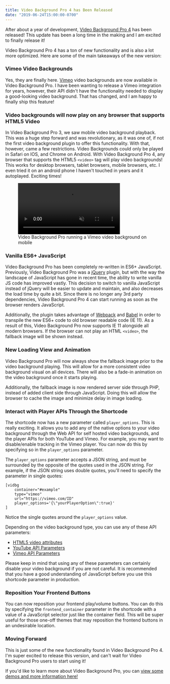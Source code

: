 ```yaml
---
title: Video Background Pro 4 has Been Released
date: "2019-06-24T15:00:00-0700"
---
```


After about a year of development, [Video Background Pro 4](https://pushlabs.co) has been released! This update has been a long time in the making and I am excited to finally release it!

Video Background Pro 4 has a ton of new functionality and is also a lot more optimized. Here are some of the main takeaways of the new version:

### Vimeo Video Backgrounds

Yes, they are finally here. [Vimeo](https://vimeo.com) video backgrounds are now available in Video Background Pro. I have been wanting to release a Vimeo integration for years, however, their API didn't have the functionality needed to display a good-looking video background. That has changed, and I am happy to finally ship this feature!

### Video backgrounds will now play on any browser that supports HTML5 Video

In Video Background Pro 3, we saw mobile video background playback. This was a huge step forward and was revolutionary, as it was one of, if not the first video background plugin to offer this functionality. With that, however, came a few restrictions. Video Backgrounds could only be played in Safari on IOS, and Chrome on Android. With Video Background Pro 4, any browser that supports the HTML5 `<video>` tag will play video backgrounds! This works for desktop browsers, tablet browsers, mobile browsers, etc. I even tried it on an android phone I haven't touched in years and it autoplayed. Exciting times!

<figure>
    <video width="320" loop controls autoplay muted playsinline src="./vidbgpro-mobile-vimeo.mp4"></video>
    <figcaption>Video Background Pro running a Vimeo video background on mobile</figcaption>
</figure>

### Vanilla ES6+ JavaScript

Video Background Pro has been completely re-written in ES6+ JavaScript. Previously, Video Background Pro was a [jQuery](https://jquery.com/) plugin, but with the way the landscape of JavaScript has gone in recent time, the ability to write vanilla JS code has improved vastly. This decision to switch to vanilla JavaScript instead of jQuery will be easier to update and maintain, and also decreases the load time by quite a bit. Since there is no longer any 3rd party dependencies, Video Background Pro 4 can start running as soon as the browser renders JavaScript.

Additionally, the plugin takes advantage of [Webpack](https://webpack.js.org/) and [Babel](https://babeljs.io/) in order to transpile the new ES6+ code to old browser readable code (IE 11). As a result of this, Video Background Pro now supports IE 11 alongside all modern browsers. If the browser can not play an HTML `<video>`, the fallback image will be shown instead.

### New Loading View and Animation

Video Background Pro will now always show the fallback image prior to the video background playing. This will allow for a more consistent video background visual on all devices. There will also be a fade-in animation on the video background once it starts playing.

Additionally, the fallback image is now rendered server side through PHP, instead of added client side through JavaScript. Doing this will allow the browser to cache the image and minimize delay in image loading.

### Interact with Player APIs Through the Shortcode

The shortcode now has a new parameter called `player_options`. This is really exciting. It allows you to add any of the native options to your video background through the Web API for self hosted video backgrounds, and the player APIs for both YouTube and Vimeo. For example, you may want to disable/enable tracking in the Vimeo player. You can now do this by specifying so in the `player_options` parameter.

The `player_options` parameter accepts a JSON string, and must be surrounded by the opposite of the quotes used in the JSON string. For example, if the JSON string uses double quotes, you'll need to specify the parameter in single quotes:

```
[vidbg
    container="#example"
    type="vimeo"
    url="https://vimeo.com/ID"
    player_options='{\"yourPlayerOption\":true}'
]
```

Notice the single quotes around the `player_options` value.

Depending on the video background type, you can use any of these API parameters:

- [HTML5 video attributes](https://www.w3schools.com/tags/tag_video.asp)
- [YouTube API Parameters](https://developers.google.com/youtube/player_parameters#Parameters)
- [Vimeo API Parameters](https://github.com/vimeo/player.js/#embed-options)

Please keep in mind that using any of these parameters can certainly disable your video background if you are not careful. It is recommended that you have a good understanding of JavaScript before you use this shortcode parameter in production.

### Reposition Your Frontend Buttons

You can now reposition your frontend play/volume buttons. You can do this by specifying the `frontend_container` parameter in the shortcode with a value of a JavaScript selector just like the container field. This will be super useful for those one-off themes that may reposition the frontend buttons in an undesirable location.

### Moving Forward

This is just some of the new functionality found in Video Background Pro 4. I'm super excited to release this version, and can't wait for Video Background Pro users to start using it!

If you'd like to learn more about Video Background Pro, you can [view some demos and more information here!](https://pushlabs.co?ref=blakeid)

